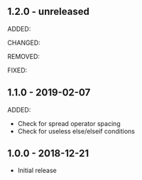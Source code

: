 ## 1.2.0 - unreleased

ADDED:

CHANGED:

REMOVED:

FIXED:

## 1.1.0 - 2019-02-07

ADDED:

- Check for spread operator spacing
- Check for useless else/elseif conditions

## 1.0.0 - 2018-12-21

- Initial release
